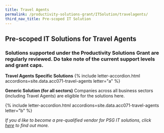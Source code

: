 ```yaml
---
title: Travel Agents
permalink: /productivity-solutions-grant/ITSolution/travelagents/
third_nav_title: Pre-scoped IT Solution
---
```


## Pre-scoped IT Solutions for Travel Agents

### Solutions supported under the Productivity Solutions Grant are regularly reviewed. Do take note of the current support levels and grant caps.

**Travel Agents Specific Solutions**
{% include letter-accordion.html accordions=site.data.acc071-travel-agents letter="a" %}

**Generic Solution (for all sectors)**
Companies across all business sectors (including Travel Agents) are eligible for the solutions here.

{% include letter-accordion.html accordions=site.data.acc071-travel-agents letter="b" %}

_If you d like to become a pre-qualified vendor for PSG IT solutions, click <a target='_blank' href='https://www.imda.gov.sg/icmvendors' >here</a> to find out more._